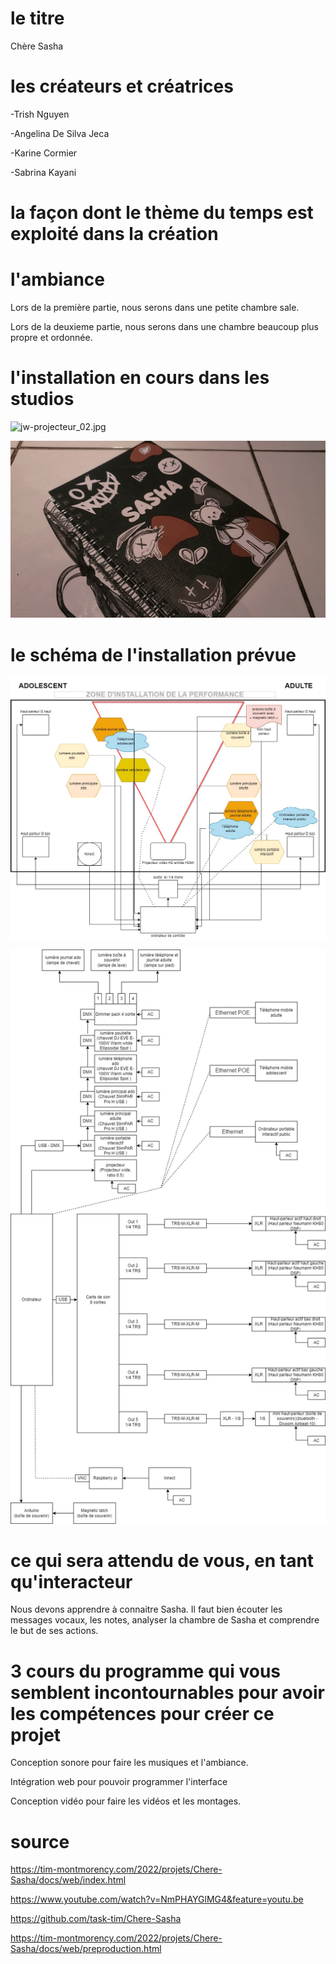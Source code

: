 # le titre

Chère Sasha

# les créateurs et créatrices

-Trish Nguyen

-Angelina De Silva Jeca

-Karine Cormier

-Sabrina Kayani

# la façon dont le thème du temps est exploité dans la création





# l'ambiance

Lors de la première partie, nous serons dans une petite chambre sale.

Lors de la deuxieme partie, nous serons dans une chambre beaucoup plus propre et ordonnée.


# l'installation en cours dans les studios 
![jw-projecteur_02.jpg](medias/jw-projecteur_02.jpg)

![s-journal_ado_02.jpg](medias/s-journal_ado_02.jpg)

# le schéma de l'installation prévue 

![plantation_01.jpg](medias/plantation_01.jpg)

![plantation_02.jpg](medias/plantation_02.jpg)

# ce qui sera attendu de vous, en tant qu'interacteur

Nous devons apprendre à connaitre Sasha. Il faut bien écouter les messages vocaux, les notes, analyser la chambre de Sasha et comprendre le but de ses actions.

# 3 cours du programme qui vous semblent incontournables pour avoir les compétences pour créer ce projet

Conception sonore pour faire les musiques et l'ambiance.

Intégration web pour pouvoir programmer l'interface

Conception vidéo pour faire les vidéos et les montages.

# source

https://tim-montmorency.com/2022/projets/Chere-Sasha/docs/web/index.html

https://www.youtube.com/watch?v=NmPHAYGlMG4&feature=youtu.be

https://github.com/task-tim/Chere-Sasha

https://tim-montmorency.com/2022/projets/Chere-Sasha/docs/web/preproduction.html
